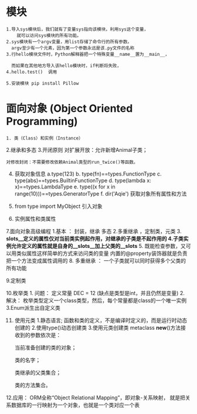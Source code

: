 # 模块
	1.导入sys模块后，我们就有了变量sys指向该模块，利用sys这个变量，
		就可以访问sys模块的所有功能。
	2.sys模块有一个argv变量，用list存储了命令行的所有参数。
	  argv至少有一个元素，因为第一个参数永远是该.py文件的名称
	3.行hello模块文件时，Python解释器把一个特殊变量__name__置为__main__，	

	  而如果在其他地方导入该hello模块时，if判断将失败，
	4.hello.test()  调用

	5.安装模块 pip install Pillow
# 面向对象 (Object Oriented Programming)
	1. 类（Class）和实例（Instance）

  2.继承和多态
  3.开闭原则
    对扩展开放：允许新增Animal子类；

    对修改封闭：不需要修改依赖Animal类型的run_twice()等函数。
  4. 获取对象信息
    a.type(123)
    b. type(fn)==types.FunctionType 
    c. type(abs)==types.BuiltinFunctionType 
    d. type(lambda x: x)==types.LambdaType 
    e. type((x for x in range(10)))==types.GeneratorType
    f. dir('Aqie') 获取对象所有属性和方法
  5. from type import MyObject  引入对象

  6. 实例属性和类属性

  7.面向对象高级编程 
    1.基本 ： 封装，继承 多态
    2.多重继承 ，定制类，元类
    3. __slots__定义的属性仅对当前类实例起作用，对继承的子类是不起作用的
    4.子类实例允许定义的属性就是自身的__slots__加上父类的__slots__
    5. 既能检查参数，又可以用类似属性这样简单的方式来访问类的变量
      内置的@property装饰器就是负责把一个方法变成属性调用的
  8. 多重继承 ： 一个子类就可以同时获得多个父类的所有功能
  
  9.定制类

  10.枚举类
    1. 问题： 定义常量 DEC = 12  (缺点是类型是int，并且仍然是变量)
    2. 解决： 枚举类型定义一个class类型，然后，每个常量都是class的一个唯一实例
    3.Enum派生出自定义类

  11. 使用元类
    1.静态语言; 函数和类的定义，不是编译时定义的，而是运行时动态创建的
    2.使用type()动态创建类
    3.使用元类创建类
      metaclass
      __new__()方法接收到的参数依次是：

      当前准备创建的类的对象；

      类的名字；

      类继承的父类集合；

      类的方法集合。

  12.应用：
    ORM全称“Object Relational Mapping”，即对象-关系映射，
    就是把关系数据库的一行映射为一个对象，也就是一个类对应一个表
